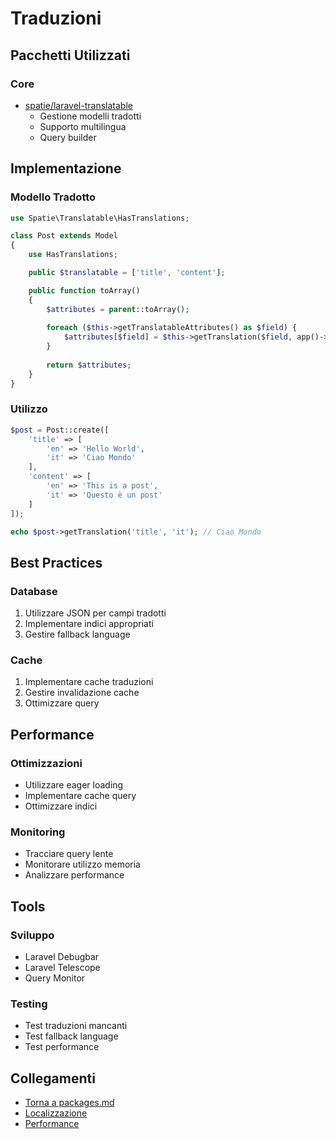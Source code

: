 # Traduzioni

## Pacchetti Utilizzati

### Core
- [spatie/laravel-translatable](https://github.com/spatie/laravel-translatable)
  - Gestione modelli tradotti
  - Supporto multilingua
  - Query builder

## Implementazione

### Modello Tradotto
```php
use Spatie\Translatable\HasTranslations;

class Post extends Model
{
    use HasTranslations;

    public $translatable = ['title', 'content'];

    public function toArray()
    {
        $attributes = parent::toArray();
        
        foreach ($this->getTranslatableAttributes() as $field) {
            $attributes[$field] = $this->getTranslation($field, app()->getLocale());
        }
        
        return $attributes;
    }
}
```

### Utilizzo
```php
$post = Post::create([
    'title' => [
        'en' => 'Hello World',
        'it' => 'Ciao Mondo'
    ],
    'content' => [
        'en' => 'This is a post',
        'it' => 'Questo è un post'
    ]
]);

echo $post->getTranslation('title', 'it'); // Ciao Mondo
```

## Best Practices

### Database
1. Utilizzare JSON per campi tradotti
2. Implementare indici appropriati
3. Gestire fallback language

### Cache
1. Implementare cache traduzioni
2. Gestire invalidazione cache
3. Ottimizzare query

## Performance

### Ottimizzazioni
- Utilizzare eager loading
- Implementare cache query
- Ottimizzare indici

### Monitoring
- Tracciare query lente
- Monitorare utilizzo memoria
- Analizzare performance

## Tools

### Sviluppo
- Laravel Debugbar
- Laravel Telescope
- Query Monitor

### Testing
- Test traduzioni mancanti
- Test fallback language
- Test performance

## Collegamenti

- [Torna a packages.md](../packages.md)
- [Localizzazione](localization.md)
- [Performance](performance.md) 
